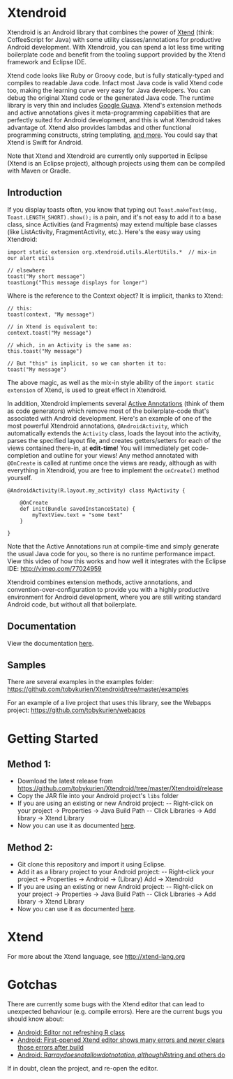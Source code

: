Xtendroid
=========

Xtendroid is an Android library that combines the power of [Xtend][] (think: CoffeeScript for Java) with some utility classes/annotations for productive Android development. With Xtendroid, you can spend a lot less time writing boilerplate code and benefit from the tooling support provided by the Xtend framework and Eclipse IDE. 

Xtend code looks like Ruby or Groovy code, but is fully statically-typed and compiles to readable Java code. Infact most Java code is valid Xtend code too, making the learning curve very easy for Java developers. You can debug the original Xtend code or the generated Java code. The runtime library is very thin and includes [Google Guava][]. Xtend's extension methods and active annotations gives it meta-programming capabilities that are perfectly suited for Android development, and this is what Xtendroid takes advantage of. Xtend also provides lambdas and other functional programming constructs, string templating, [and more][xtend-doc]. You could say that Xtend is Swift for Android.

Note that Xtend and Xtendroid are currently only supported in Eclipse (Xtend is an Eclipse project), although projects using them can be compiled with Maven or Gradle.

Introduction
------------

If you display toasts often, you know that typing out ```Toast.makeText(msg, Toast.LENGTH_SHORT).show();``` is a pain, and it's not easy to add it to a base class, since Activities (and Fragments) may extend multiple base classes (like ListActivity, FragmentActivity, etc.). Here's the easy way using Xtendroid:

```xtend
import static extension org.xtendroid.utils.AlertUtils.*  // mix-in our alert utils

// elsewhere
toast("My short message")
toastLong("This message displays for longer")
```

Where is the reference to the Context object? It is implicit, thanks to Xtend:

```xtend
// this:
toast(context, "My message")

// in Xtend is equivalent to:
context.toast("My message")

// which, in an Activity is the same as:
this.toast("My message")

// But "this" is implicit, so we can shorten it to:
toast("My message")
```

The above magic, as well as the mix-in style ability of the ```import static extension``` of Xtend, is used to great effect in Xtendroid. 

In addition, Xtendroid implements several [Active Annotations][] (think of them as code generators) which remove most of the boilerplate-code that's associated with Android development. Here's an example of one of the most powerful Xtendroid annotations, ```@AndroidActivity```, which automatically extends the ```Activity``` class, loads the layout into the activity, parses the specified layout file, and creates getters/setters for each of the views contained there-in, at **edit-time**! You will immediately get code-completion and outline for your views! Any method annotated with ```@OnCreate``` is called at runtime once the views are ready, although as with everything in Xtendroid, you are free to implement the ```onCreate()``` method yourself.

```xtend
@AndroidActivity(R.layout.my_activity) class MyActivity {

	@OnCreate
	def init(Bundle savedInstanceState) {
		myTextView.text = "some text"
	}

}
``` 

Note that the Active Annotations run at compile-time and simply generate the usual Java code for you, so there is no runtime performance impact. View this video of how this works and how well it integrates with the Eclipse IDE: http://vimeo.com/77024959

Xtendroid combines extension methods, active annotations, and convention-over-configuration to provide you with a highly productive environment for Android development, where you are still writing standard Android code, but without all that boilerplate.

Documentation
-------------

View the documentation [here][doc].

Samples
-------

There are several examples in the examples folder: https://github.com/tobykurien/Xtendroid/tree/master/examples

For an example of a live project that uses this library, see the Webapps project: https://github.com/tobykurien/webapps

Getting Started
===============

Method 1:
---------
- Download the latest release from https://github.com/tobykurien/Xtendroid/tree/master/Xtendroid/release
- Copy the JAR file into your Android project's `libs` folder
- If you are using an existing or new Android project:
-- Right-click on your project -> Properties -> Java Build Path 
-- Click Libraries -> Add library -> Xtend Library
- Now you can use it as documented [here][doc].


Method 2:
---------
- Git clone this repository and import it using Eclipse. 
- Add it as a library project to your Android project:
-- Right-click your project -> Properties -> Android -> (Library) Add -> Xtendroid
- If you are using an existing or new Android project:
-- Right-click on your project -> Properties -> Java Build Path 
-- Click Libraries -> Add library -> Xtend Library
- Now you can use it as documented [here][doc].

Xtend
=====

For more about the Xtend language, see http://xtend-lang.org

Gotchas
=======

There are currently some bugs with the Xtend editor that can lead to unexpected behaviour (e.g. compile errors). 
Here are the current bugs you should know about:

- [Android: Editor not refreshing R class](https://bugs.eclipse.org/bugs/show_bug.cgi?id=433358)
- [Android: First-opened Xtend editor shows many errors and never clears those errors after build ](https://bugs.eclipse.org/bugs/show_bug.cgi?id=433589)
- [Android: R$array does not allow dot notation, although R$string and others do](https://bugs.eclipse.org/bugs/show_bug.cgi?id=437660)

If in doubt, clean the project, and re-open the editor.

[Xtend]: http://xtend-lang.org
[xtend-doc]: http://www.eclipse.org/xtend/documentation.html
[Google Guava]: https://code.google.com/p/guava-libraries/
[Active Annotations]: http://www.eclipse.org/xtend/documentation.html#activeAnnotation
[doc]: /Xtendroid/docs/index.md